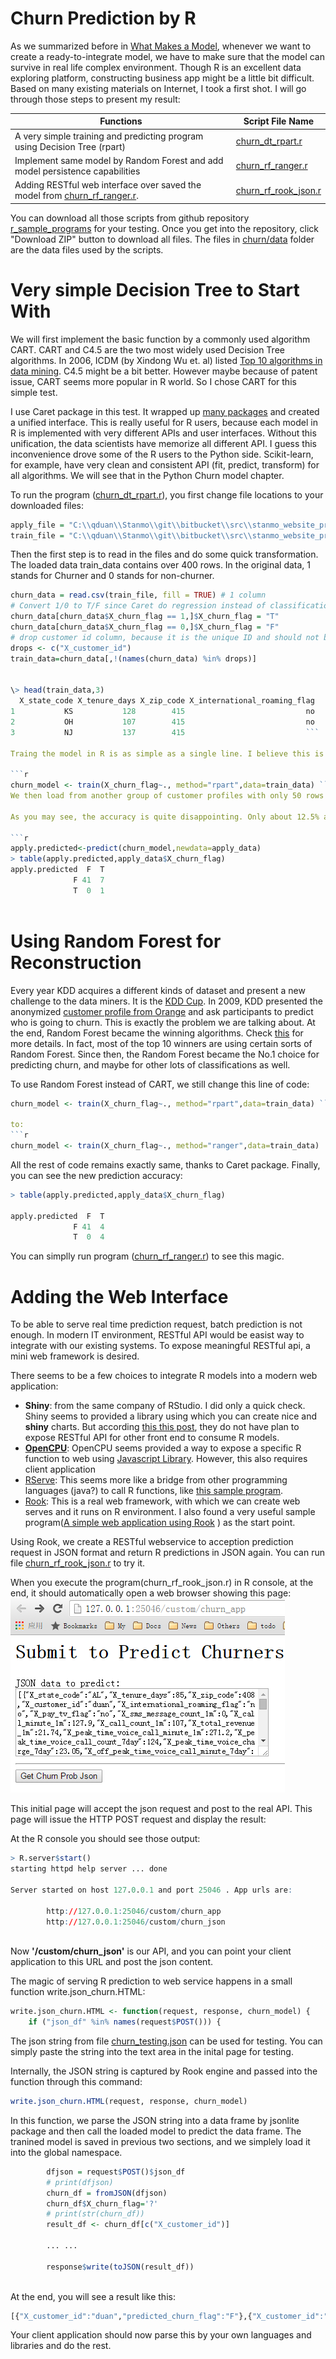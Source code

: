 # Churn Prediction by R
As we summarized before in [What Makes a Model](../what_makes_a_model.md), whenever we want to create a ready-to-integrate model, we have to make sure that the model can survive in real life complex environment. Though R is an excellent data exploring platform, constructing business app might be a little bit difficult. Based on many existing materials on Internet, I took a first shot. I will go through those steps to present my result:

|  Functions |  Script File Name |
| -- | -- |
|  A very simple training and predicting program using Decision Tree (rpart) |  [churn_dt_rpart.r](https://github.com/qiyangduan/r_sample_programs/blob/master/churn/churn_dt_rpart.r) |
| Implement same model by Random Forest and add model persistence capabilities | [churn_rf_ranger.r](https://github.com/qiyangduan/r_sample_programs/blob/master/churn/churn_rf_ranger.r)|
| Adding RESTful web interface over saved the model from [churn_rf_ranger.r](https://github.com/qiyangduan/r_sample_programs/blob/master/churn/churn_rf_ranger.r).  | [churn_rf_rook_json.r](https://github.com/qiyangduan/r_sample_programs/blob/master/churn/churn_rf_rook_json.r)|

You can download all those scripts from github repository [r_sample_programs](https://github.com/qiyangduan/r_sample_programs) for your testing. Once you get into the repository, click "Download ZIP" button to download all files.
The files in [churn/data](https://github.com/qiyangduan/r_sample_programs/tree/master/churn/data) folder are the data files used by the scripts.


# Very simple Decision Tree to Start With

We will first implement the basic function by a commonly used algorithm CART. CART and C4.5 are the two most widely used Decision Tree algorithms. In 2006, ICDM (by Xindong Wu et. al) listed [Top 10 algorithms in data mining](http://www.cs.uvm.edu/~icdm/algorithms/10Algorithms-08.pdf). C4.5 might be a bit better. However maybe because of patent issue, CART seems more popular in R world. So I chose CART for this simple test.

I use Caret package in this test. It wrapped up [many packages](http://topepo.github.io/caret/modelList.html) and created a unified interface. This is really useful for R users, because each model in R is implemented with very different APIs and user interfaces. 
Without this unification, the data scientists have memorize all different API. I guess this inconvenience drove some of the R users to the Python side. Scikit-learn, for example, have very clean and consistent API (fit, predict, transform) for all algorithms. We will see that in the Python Churn model chapter.

To run the program ([churn_dt_rpart.r](https://github.com/qiyangduan/r_sample_programs/blob/master/churn/churn_dt_rpart.r)), you first change file locations to your downloaded files:

```r
apply_file = "C:\\qduan\\Stanmo\\git\\bitbucket\\src\\stanmo_website_proj\\app\\static\\data\\churn_sample_apply.csv"
train_file = "C:\\qduan\\Stanmo\\git\\bitbucket\\src\\stanmo_website_proj\\app\\static\\data\\churn_sample_input.csv"
```

Then the first step is to read in the files and do some quick transformation. The loaded data train_data contains over 400 rows. In the original data, 1 stands for Churner and 0 stands for non-churner. 

```r
churn_data = read.csv(train_file, fill = TRUE) # 1 column
# Convert 1/0 to T/F since Caret do regression instead of classification over numerical values
churn_data[churn_data$X_churn_flag == 1,]$X_churn_flag = "T"
churn_data[churn_data$X_churn_flag == 0,]$X_churn_flag = "F"
# drop customer id column, because it is the unique ID and should not be treated as a feature
drops <- c("X_customer_id")
train_data=churn_data[,!(names(churn_data) %in% drops)]


\> head(train_data,3)
  X_state_code X_tenure_days X_zip_code X_international_roaming_flag
1           KS           128        415                           no
2           OH           107        415                           no
3           NJ           137        415                           ```

Traing the model in R is as simple as a single line. I believe this is why R is so loved by most of statisticians.  This model will later be saved onto the disk for future prediction usage. 

```r
churn_model <- train(X_churn_flag~., method="rpart",data=train_data) ```
We then load from another group of customer profiles with only 50 rows for testing. The variable apply.predicted will contain the prediction churn result. This can be offloaded as csv file for further processing.

As you may see, the accuracy is quite disappointing. Only about 12.5% accuracy.

```r
apply.predicted<-predict(churn_model,newdata=apply_data)
> table(apply.predicted,apply_data$X_churn_flag)
apply.predicted  F  T
              F 41  7
              T  0  1
              
```

# Using Random Forest for Reconstruction

Every year KDD acquires a different kinds of dataset and present a new challenge to the data miners. It is the [KDD Cup](http://www.kdd.org/kdd-cup). In 2009, KDD presented the anonymized [customer profile from Orange](http://www.kdd.org/kdd-cup/view/kdd-cup-2009/Data) and ask participants to predict who is going to churn. This is exactly the problem we are talking about. At the end, Random Forest became the winning algorithms. Check [this](http://jmlr.csail.mit.edu/proceedings/papers/v7/niculescu09/niculescu09.pdf) for more details. In fact, most of the top 10 winners are using certain sorts of Random Forest. Since then, the Random Forest became the No.1 choice for predicting churn, and maybe for other lots of classifications as well.

To use Random Forest instead of CART, we still change this line of code:
```r
churn_model <- train(X_churn_flag~., method="rpart",data=train_data) ```

to:
```r
churn_model <- train(X_churn_flag~., method="ranger",data=train_data) 
```
All the rest of code remains exactly same, thanks to Caret package. Finally, you can see the new prediction accuracy:
```r
> table(apply.predicted,apply_data$X_churn_flag)
               
apply.predicted  F  T
              F 41  4
              T  0  4
```


You can simplly run program ([churn_rf_ranger.r](https://github.com/qiyangduan/r_sample_programs/blob/master/churn/churn_rf_ranger.r)) to see this magic.

# Adding the Web Interface
To be able to serve real time prediction request, batch prediction is not enough. In modern IT environment, RESTful API would be easist way to integrate with our existing systems. To expose meaningful RESTful api, a mini web framework is desired. 

There seems to be a few choices to integrate R models into a modern web application:
* **Shiny**: from the same company of RStudio. I did only a quick check. Shiny seems to provided a library using which you can create nice and **shiny** charts. But according [this this post](https://groups.google.com/forum/#!topic/shiny-discuss/-JYOXAeLCtI), they do not have plan to expose RESTful API for other front end to consume R models.
* [**OpenCPU**](https://www.opencpu.org/): OpenCPU seems provided a way to expose a specific R function to web using [Javascript Library](https://www.opencpu.org/jslib.html). However, this also requires client application 
* [RServe](http://www.rforge.net/Rserve/): This seems more like a bridge from other programming languages (java?) to call R functions, like [this sample program](http://www.studytrails.com/R/RServe/RServe-Java-First-Program.jsp).
* [Rook](https://cran.r-project.org/web/packages/Rook/index.html): This is a real web framework, with which we can create web serves and it runs on R environment. I also found a very useful sample program([A simple web application using Rook](http://anythingbutrbitrary.blogspot.kr/2012/12/a-simple-web-application-using-rook.html) ) as the start point.


Using Rook, we create a RESTful webservice to acception prediction request in JSON format and return R predictions in JSON again. You can run file [churn_rf_rook_json.r](https://github.com/qiyangduan/r_sample_programs/blob/master/churn/churn_rf_rook_json.r) to try it. 

When you execute the program(churn_rf_rook_json.r) in R console, at the end, it should automatically open a web browser showing this page:
![Initial page of R web service ](https://raw.githubusercontent.com/qiyangduan/standard-models-1/master/img/rook_r_json_init_page_1.png)

This initial page will accept the json request and post to the real API. This page will issue the HTTP POST request and display the result:

At the R console you should see those output:
```r
> R.server$start()
starting httpd help server ... done

Server started on host 127.0.0.1 and port 25046 . App urls are:

        http://127.0.0.1:25046/custom/churn_app
        http://127.0.0.1:25046/custom/churn_json
        
```        

Now **'/custom/churn_json'** is our API, and you can point your client application to this URL and post the json content.


The magic of serving R prediction to web service happens in a small function write.json_churn.HTML:
```r
write.json_churn.HTML <- function(request, response, churn_model) {
    if ("json_df" %in% names(request$POST())) {
```

The json string from file [churn_testing.json](https://github.com/qiyangduan/r_sample_programs/blob/master/churn/churn_testing.json) can be used for testing. You can simply paste the string into the text area in the inital page for testing. 


Internally, the JSON string is captured by Rook engine and passed into the function through this command:
```r
write.json_churn.HTML(request, response, churn_model)
```
In this function,  we parse the JSON string into a data frame by jsonlite package and then call the loaded model to predict the data frame. The tranined model is saved in previous two sections, and we simplely load it into the global namespace. 
```r
        dfjson = request$POST()$json_df 
        # print(dfjson)
        churn_df = fromJSON(dfjson)
        churn_df$X_churn_flag='?'
        # print(str(churn_df))
        result_df <- churn_df[c("X_customer_id")]
        
        ... ...
        
        response$write(toJSON(result_df))
        
```

At the end, you will see a result like this:
```r
[{"X_customer_id":"duan","predicted_churn_flag":"F"},{"X_customer_id":"Qiyang","predicted_churn_flag":"F"}]
```

Your client application should now parse this by your own languages and libraries and do the rest.